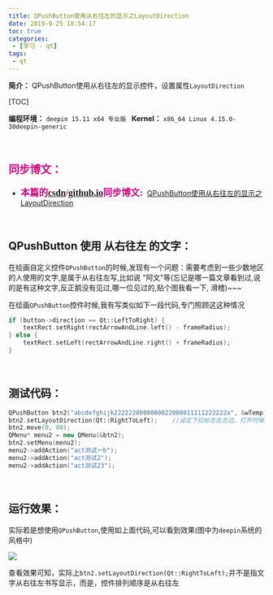 ```yaml
---
title: QPushButton使用从右往左的显示之LayoutDirection
date: 2019-9-25 18:54:17
toc: true
categories: 
 - [学习 - qt]
tags: 
 - qt
---
```




**简介：**  QPushButton使用从右往左的显示控件，设置属性`LayoutDirection`

<!-- more -->

[TOC]

**编程环境：**  `deepin 15.11 x64 专业版 `    **Kernel：**  `x86_64 Linux 4.15.0-30deepin-generic`

<br>

## <font color=#D0087E  face="幼圆">同步博文：</font>

- <font color=#D0087E  size=4 face="幼圆">**本篇的[csdn](https://blog.csdn.net/qq_33154343)/[github.io](https://touwoyimuli.github.io/)同步博文:** </font> [QPushButton使用从右往左的显示之LayoutDirection](https://blog.csdn.net/qq_33154343/article/details/101380385) 

<br>

## QPushButton 使用 从右往左 的文字：

在绘画自定义控件`QPushButton`的时候,发现有一个问题：需要考虑到一些少数地区的人使用的文字,是属于从右往左写,比如说 "阿文"等(忘记是哪一篇文章看到过,说的是有这种文字,反正鹅没有见过,哪一位见过的,贴个图我看一下, 滑稽)~~~

在绘画`QPushButton`控件时候,我有写类似如下一段代码,专门照顾这这种情况

```cpp
if (button->direction == Qt::LeftToRight) {
	textRect.setRight(rectArrowAndLine.left() - frameRadius);
} else {
	textRect.setLeft(rectArrowAndLine.right() + frameRadius);
}
```

<br>

## 测试代码：

```cpp
QPushButton btn2("abcdefghijk2222220000000022000011111222222a", &wTemp);
btn2.setLayoutDirection(Qt::RightToLeft);    //设定下拉标志在左边，打开时候是在右边
btn2.move(0, 80);
QMenu* menu2 = new QMenu(&btn2);
btn2.setMenu(menu2);
menu2->addAction("act测试一b");
menu2->addAction("act测试2");
menu2->addAction("act测试23");
```

<br>

## 运行效果：

实际若是想使用`QPushButton`,使用如上面代码,可以看到效果(图中为`deepin`系统的风格中)

<img src="https://raw.githubusercontent.com/touwoyimuli/FigureBed/master/img/20190925190005.jpg"/>

查看效果可知，实际上`btn2.setLayoutDirection(Qt::RightToLeft);`并不是指文字从右往左书写显示，而是，控件排列顺序是从右往左